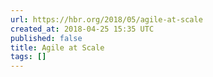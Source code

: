 ```yaml
---
url: https://hbr.org/2018/05/agile-at-scale
created_at: 2018-04-25 15:35 UTC
published: false
title: Agile at Scale
tags: []
---
```




